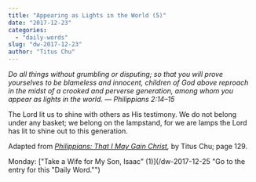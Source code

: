 ```yaml
---
title: "Appearing as Lights in the World (5)"
date: "2017-12-23"
categories: 
  - "daily-words"
slug: "dw-2017-12-23"
author: "Titus Chu"
---
```


_Do all things without grumbling or disputing; so that you will prove yourselves to be blameless and innocent, children of God above reproach in the midst of a crooked and perverse generation, among whom you appear as lights in the world._ _— Philippians 2:14–15_

The Lord lit us to shine with others as His testimony. We do not belong under any basket; we belong on the lampstand, for we are lamps the Lord has lit to shine out to this generation.

Adapted from _[Philippians: That I May Gain Christ](/book-philippians "Go to the listing for this book."),_ by Titus Chu; page 129.

Monday: ["Take a Wife for My Son, Isaac" (1)](/dw-2017-12-25 "Go to the entry for this "Daily Word."")
